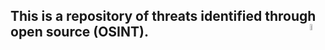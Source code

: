 



## This is a repository of threats identified through open source (OSINT).<img align="right" img src="https://github.com/jmpshell/ThreatFeeds/blob/master/assets/osintlogo.png" width="5%" height="5%" alt="Osint Logo"> 

